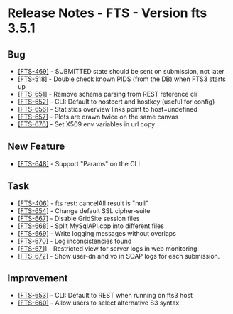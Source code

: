 Release Notes - FTS - Version fts 3.5.1
=======================================

## Bug
- [[FTS-469]](https://its.cern.ch/jira/browse/FTS-469) - SUBMITTED state should be sent on submission, not later
- [[FTS-518]](https://its.cern.ch/jira/browse/FTS-518) - Double check known PIDS (from the DB) when FTS3 starts up
- [[FTS-651]](https://its.cern.ch/jira/browse/FTS-651) - Remove schema parsing from REST reference cli
- [[FTS-652]](https://its.cern.ch/jira/browse/FTS-652) - CLI: Default to hostcert and hostkey (useful for config)
- [[FTS-656]](https://its.cern.ch/jira/browse/FTS-656) - Statistics overview links point to host=undefined
- [[FTS-657]](https://its.cern.ch/jira/browse/FTS-657) - Plots are drawn twice on the same canvas
- [[FTS-676]](https://its.cern.ch/jira/browse/FTS-676) - Set X509 env variables in url copy

## New Feature
- [[FTS-648]](https://its.cern.ch/jira/browse/FTS-648) - Support "Params" on the CLI

## Task
- [[FTS-406]](https://its.cern.ch/jira/browse/FTS-406) - fts rest: cancelAll result is "null"
- [[FTS-654]](https://its.cern.ch/jira/browse/FTS-654) - Change default SSL cipher-suite
- [[FTS-667]](https://its.cern.ch/jira/browse/FTS-667) - Disable GridSite session files
- [[FTS-668]](https://its.cern.ch/jira/browse/FTS-668) - Split MySqlAPI.cpp into different files
- [[FTS-669]](https://its.cern.ch/jira/browse/FTS-669) - Write logging messages without overlaps
- [[FTS-670]](https://its.cern.ch/jira/browse/FTS-670) - Log inconsistencies found
- [[FTS-671]](https://its.cern.ch/jira/browse/FTS-671) - Restricted view for server logs in web monitoring
- [[FTS-672]](https://its.cern.ch/jira/browse/FTS-672) - Show user-dn and vo in SOAP logs for each submission.

## Improvement
- [[FTS-653]](https://its.cern.ch/jira/browse/FTS-653) - CLI: Default to REST when running on fts3 host
- [[FTS-660]](https://its.cern.ch/jira/browse/FTS-660) - Allow users to select alternative S3 syntax

